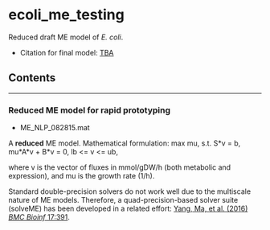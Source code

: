 # ecoli_me_testing
Reduced draft ME model of *E. coli*.
- Citation for final model: [TBA]()

## Contents
---
### Reduced ME model for rapid prototyping
- ME_NLP_082815.mat

A **reduced** ME model. Mathematical formulation:
max mu,
s.t. S\*v = b,
mu\*A\*v + B\*v = 0,
lb <= v <= ub,

where v is the vector of fluxes in mmol/gDW/h (both metabolic and expression), and mu is the growth rate (1/h).

Standard double-precision solvers do not work well due to the multiscale nature of ME models.
Therefore, a quad-precision-based solver suite (solveME) has been developed in a related effort: [Yang, Ma, et al. (2016) *BMC Bioinf* 17:391](http://doi.org/10.1186/s12859-016-1240-1).
